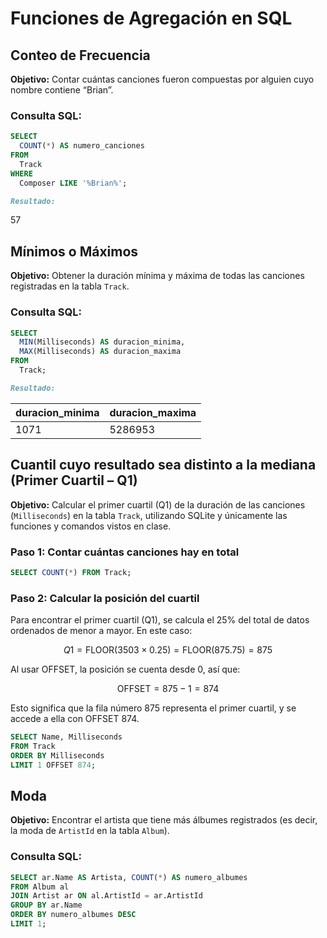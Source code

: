 
# Funciones de Agregación en SQL

## Conteo de Frecuencia

**Objetivo:** Contar cuántas canciones fueron compuestas por alguien cuyo nombre contiene “Brian”.

### Consulta SQL:
```sql
SELECT 
  COUNT(*) AS numero_canciones
FROM 
  Track
WHERE 
  Composer LIKE '%Brian%';
```

```markdown
Resultado:
```
57

## Mínimos o Máximos

**Objetivo:** Obtener la duración mínima y máxima de todas las canciones registradas en la tabla `Track`.

### Consulta SQL:
```sql
SELECT 
  MIN(Milliseconds) AS duracion_minima,
  MAX(Milliseconds) AS duracion_maxima
FROM 
  Track;
```

```markdown
Resultado:
```
duracion_minima | duracion_maxima
----------------|-----------------
1071            | 5286953






## Cuantil cuyo resultado sea distinto a la mediana (Primer Cuartil – Q1)

**Objetivo:** Calcular el primer cuartil (Q1) de la duración de las canciones (`Milliseconds`) en la tabla `Track`, utilizando SQLite y únicamente las funciones y comandos vistos en clase.

### Paso 1: Contar cuántas canciones hay en total

```sql
SELECT COUNT(*) FROM Track;
```

### Paso 2: Calcular la posición del cuartil
Para encontrar el primer cuartil (Q1), se calcula el 25% del total de datos ordenados de menor a mayor.
En este caso:

$$
Q1 = \text{FLOOR}(3503 \times 0.25) = \text{FLOOR}(875.75) = 875
$$

Al usar OFFSET, la posición se cuenta desde 0, así que:

$$
\text{OFFSET} = 875 - 1 = 874
$$

Esto significa que la fila número 875 representa el primer cuartil, y se accede a ella con OFFSET 874.


```sql
SELECT Name, Milliseconds
FROM Track
ORDER BY Milliseconds
LIMIT 1 OFFSET 874;
```









## Moda 

**Objetivo:** Encontrar el artista que tiene más álbumes registrados (es decir, la moda de `ArtistId` en la tabla `Album`).

### Consulta SQL:
```sql
SELECT ar.Name AS Artista, COUNT(*) AS numero_albumes
FROM Album al
JOIN Artist ar ON al.ArtistId = ar.ArtistId
GROUP BY ar.Name
ORDER BY numero_albumes DESC
LIMIT 1;



